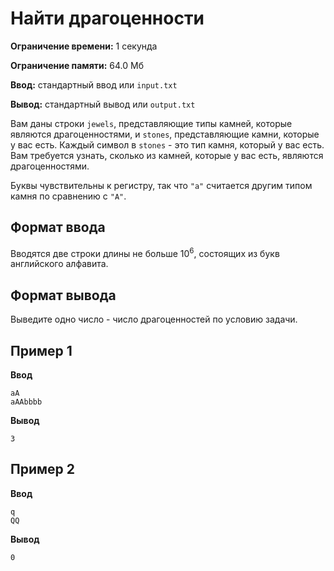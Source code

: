 # Найти драгоценности

**Ограничение времени:** 1 секунда

**Ограничение памяти:** 64.0 Мб

**Ввод:** стандартный ввод или `input.txt`

**Вывод:** стандартный вывод или `output.txt`

Вам даны строки `jewels`, представляющие типы камней, которые являются драгоценностями, и `stones`, представляющие камни, которые у вас есть. Каждый символ в `stones` - это тип камня, который у вас есть. Вам требуется узнать, сколько из камней, которые у вас есть, являются драгоценностями.

Буквы чувствительны к регистру, так что `"a"` считается другим типом камня по сравнению с `"A"`.

## Формат ввода

Вводятся две строки длины не больше 10<sup>6</sup>, состоящих из букв английского алфавита.

## Формат вывода

Выведите одно число - число драгоценностей по условию задачи.

## Пример 1

**Ввод**
```
aA
aAAbbbb
```

**Вывод**
```
3
```

## Пример 2

**Ввод**
```
q
QQ
```

**Вывод**
```
0
```